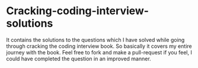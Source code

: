 # Cracking-coding-interview-solutions
It contains the solutions to the questions which I have solved while going through cracking the coding interview book. So basically it covers my entire journey with the book. Feel free to fork and make a pull-request if you feel, I could have completed the question in an improved manner.
